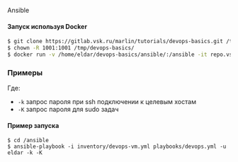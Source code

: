 Ansible

#### Запуск используя Docker
```sh
$ git clone https://gitlab.vsk.ru/marlin/tutorials/devops-basics.git /tmp/devops-basics
$ chown -R 1001:1001 /tmp/devops-basics/
$ docker run -v /home/eldar/devops-basics/ansible/:/ansible -it repo.vsk.ru:5000/marlin-platform/ansible:2.10 sh
```

### Примеры
Где:
- `-k` запрос пароля при ssh подключении к целевым хостам
- `-K` запрос пароля для sudo задач

#### Пример запуска
```
$ cd /ansible
$ ansible-playbook -i inventory/devops-vm.yml playbooks/devops.yml -u eldar -k -K
```
